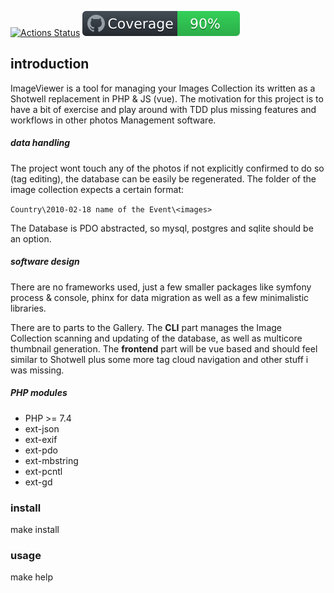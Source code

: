 
[![Actions Status](https://github.com/xuedi/ImageViewer/workflows/PHP-Unit/badge.svg)](https://github.com/xuedi/ImageViewer/actions)
[![Code Coverage](https://raw.githubusercontent.com/xuedi/ImageViewer/master/app/tests/badge/coverage.svg?sanitize=true)](https://github.com/xuedi/ImageViewer/blob/master/app/tests/badge_generator.php)

## introduction
ImageViewer is a tool for managing your Images Collection its written
as a Shotwell replacement in PHP & JS (vue). The motivation for this
project is to have a bit of exercise and play around with TDD plus 
missing features and workflows in other photos Management software.

##### data handling
The project wont touch any of the photos if not explicitly confirmed
to do so (tag editing), the database can be easily be regenerated.
The folder of the image collection expects a certain format:

`Country\2010-02-18 name of the Event\<images>`

The Database is PDO abstracted, so mysql, postgres and sqlite should
be an option. 

##### software design
There are no frameworks used, just a few smaller packages like symfony
process & console, phinx for data migration as well as a few minimalistic
libraries. 

There are to parts to the Gallery. The **CLI** part manages the Image Collection
scanning and updating of the database, as well as multicore thumbnail
generation. The **frontend** part will be vue based and should feel similar
to Shotwell plus some more tag cloud navigation and other stuff i was missing.

##### PHP modules
 - PHP >= 7.4
 - ext-json
 - ext-exif
 - ext-pdo
 - ext-mbstring
 - ext-pcntl
 - ext-gd

### install
make install

### usage
make help

